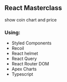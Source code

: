 ## React Masterclass

show coin chart and price

### Using:
- Styled Components
- Recoil
- React helmet
- React Query
- React Router DOM
- Apex Charts
- Typescript
